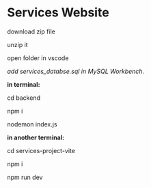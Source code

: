 # Services Website

download zip file

unzip it

open folder in vscode

*add services_databse.sql in MySQL Workbench.*

**in terminal:**

cd backend

npm i

nodemon index.js


**in another terminal:**

cd services-project-vite

npm i

npm run dev
